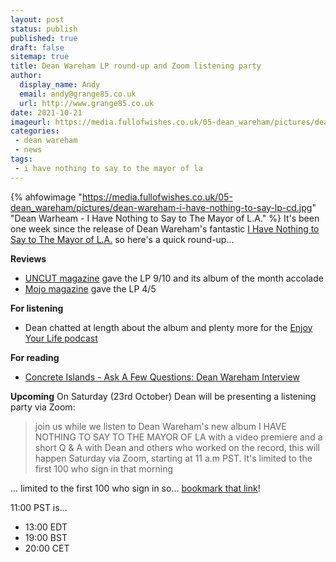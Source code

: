 ```yaml
---
layout: post
status: publish
published: true 
draft: false
sitemap: true
title: Dean Wareham LP round-up and Zoom listening party
author:
  display_name: Andy
  email: andy@grange85.co.uk
  url: http://www.grange85.co.uk
date: 2021-10-21
imageurl: https://media.fullofwishes.co.uk/05-dean_wareham/pictures/dean-wareham-i-have-nothing-to-say-lp-cd.jpg
categories:
 - dean wareham
 - news
tags:
 - i have nothing to say to the mayor of la
---
```

{% ahfowimage "https://media.fullofwishes.co.uk/05-dean_wareham/pictures/dean-wareham-i-have-nothing-to-say-lp-cd.jpg" "Dean Warheam - I Have Nothing to Say to The Mayor of L.A." %}
It's been one week since the release of Dean Wareham's fantastic [I Have Nothing to Say to The Mayor of L.A.](/database/dean-and-britta/dean-wareham-releases/dean-wareham-i-have-nothing-to-say-to-the-mayor-of-la/) so here's a quick round-up...

**Reviews**
- [UNCUT magazine](https://www.uncut.co.uk/publications/magazines/uncut-december-2021-134378/) gave the LP 9/10 and its album of the month accolade
- [Mojo magazine](https://www.mojo4music.com/magazine/latest-issues/mojo-337-december-2021-led-zeppelin/) gave the LP 4/5

**For listening**  
- Dean chatted at length about the album and plenty more for the [Enjoy Your Life podcast](https://spectrumculture.com/podcast/)

**For reading**
- [Concrete Islands - Ask A Few Questions: Dean Wareham Interview](https://concreteislands.com/ask-a-few-questions-dean-wareham-interview/)

**Upcoming**
On Saturday (23rd October) Dean will be presenting a listening party via Zoom:
> join us while we listen to Dean Wareham's new album I HAVE NOTHING TO SAY TO THE MAYOR OF LA with a video premiere and a short Q & A with Dean and others who worked on the record, this will happen Saturday via Zoom, starting at 11 a.m PST. It's limited to the first 100 who sign in that morning

... limited to the first 100 who sign in so... [bookmark that link](https://us02web.zoom.us/j/83155823371)!

11:00 PST is...
 - 13:00 EDT
 - 19:00 BST
 - 20:00 CET
